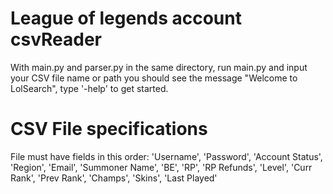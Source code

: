 # League of legends account csvReader
With main.py and parser.py in the same directory, run main.py and input your CSV file name or path
you should see the message "Welcome to LolSearch", type '-help' to get started.

# CSV File specifications
File must have fields in this order:
'Username', 'Password', 'Account Status', 'Region', 
'Email', 'Summoner Name', 'BE', 'RP', 'RP Refunds',
'Level', 'Curr Rank', 'Prev Rank', 'Champs', 'Skins', 
'Last Played'
